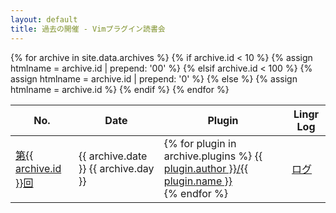```yaml
---
layout: default
title: 過去の開催 - Vimプラグイン読書会
---
```


<table>
  <thead>
    <tr>
      <th>No.</th>
      <th>Date</th>
      <th>Plugin</th>
      <th>Lingr Log</th>
    </tr>
  </thead>
  <tbody>
{% for archive in site.data.archives %}
  {% if archive.id < 10 %}
    {% assign htmlname = archive.id | prepend: '00'  %}
  {% elsif archive.id < 100 %}
    {% assign htmlname = archive.id | prepend: '0' %}
  {% else %}
    {% assign htmlname = archive.id %}
  {% endif %}
  <tr>
    <td><a href="{{ htmlname }}.html">第{{ archive.id }}回</a></td>
    <td> {{ archive.date }} {{ archive.day }}</td>
    <td>
    {% for plugin in archive.plugins %}
    <a href="{{ plugin.url }}tree/{{ plugin.hash }}">{{ plugin.author }}/{{ plugin.name }}</a><br>
    {% endfor %}
    </td>
    <td><a href="{{ archive.log }}">ログ</a></td>
  </tr>
{% endfor %}
  </tbody>
</table>
